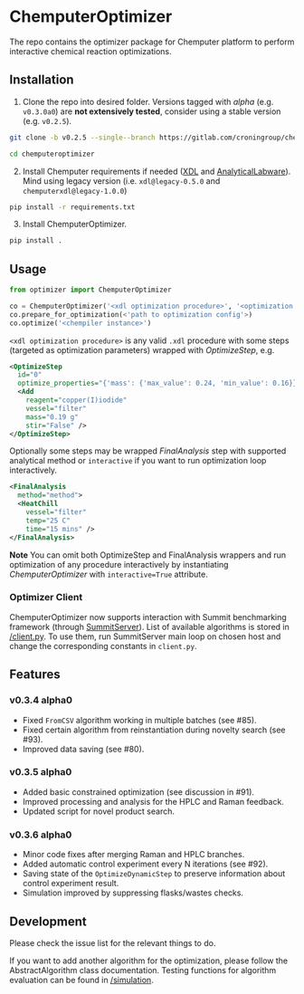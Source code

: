 # ChemputerOptimizer

The repo contains the optimizer package for Chemputer platform to perform interactive chemical reaction optimizations.

## Installation

1. Clone the repo into desired folder. Versions tagged with *alpha* (e.g. `v0.3.0a0`) are **not extensively tested**, consider using a stable version (e.g. `v0.2.5`).
```bash
git clone -b v0.2.5 --single--branch https://gitlab.com/croningroup/chemputer/chemputeroptimizer.git chemputeroptimizer

cd chemputeroptimizer
```
2. Install Chemputer requirements if needed ([XDL](https://gitlab.com/croningroup/chemputer/xdl) and [AnalyticalLabware](https://gitlab.com/croningroup/chemputer/analyticallabware)). Mind using legacy version (i.e. `xdl@legacy-0.5.0` and `chemputerxdl@legacy-1.0.0`)
```bash
pip install -r requirements.txt
```
3. Install ChemputerOptimizer.
```bash
pip install .
```

## Usage

```python
from optimizer import ChemputerOptimizer

co = ChemputerOptimizer('<xdl optimization procedure>', '<optimization graph>')
co.prepare_for_optimization(<'path to optimization config'>)
co.optimize('<chempiler instance>')
```

`<xdl optimization procedure>` is any valid `.xdl` procedure with some steps (targeted as optimization parameters) wrapped with *OptimizeStep*, e.g.
```xml
<OptimizeStep
  id="0"
  optimize_properties="{'mass': {'max_value': 0.24, 'min_value': 0.16}}">
  <Add
    reagent="copper(I)iodide"
    vessel="filter"
    mass="0.19 g"
    stir="False" />
</OptimizeStep>
```
Optionally some steps may be wrapped *FinalAnalysis* step with supported analytical method or `interactive` if you want to run optimization loop interactively.
```xml
<FinalAnalysis
  method="method">
  <HeatChill
    vessel="filter"
    temp="25 C"
    time="15 mins" />
</FinalAnalysis>
```

**Note**
You can omit both OptimizeStep and FinalAnalysis wrappers and run optimization of any procedure interactively by instantiating *ChemputerOptimizer* with `interactive=True` attribute.

### Optimizer Client
ChemputerOptimizer now supports interaction with  Summit benchmarking framework (through [SummitServer](https://gitlab.com/croningroup/personal/ail/summitserver)). List of available algorithms is stored in [/client.py](/chemputeroptimizer/utils/client.py). To use them, run SummitServer main loop on chosen host and change the corresponding constants in `client.py`.

## Features

### v0.3.4 alpha0
* Fixed `FromCSV` algorithm working in multiple batches (see #85).
* Fixed certain algorithm from reinstantiation during novelty search (see #93).
* Improved data saving (see #80).

### v0.3.5 alpha0
* Added basic constrained optimization (see discussion in #91).
* Improved processing and analysis for the HPLC and Raman feedback.
* Updated script for novel product search.

### v0.3.6 alpha0
* Minor code fixes after merging Raman and HPLC branches.
* Added automatic control experiment every N iterations (see #92).
* Saving state of the `OptimizeDynamicStep` to preserve information about control  experiment result.
* Simulation improved by suppressing flasks/wastes checks.

## Development

Please check the issue list for the relevant things to do.

If you want to add another algorithm for the optimization, please follow the AbstractAlgorithm class documentation. Testing functions for algorithm evaluation can be found in [/simulation](/tests/simulations/).
